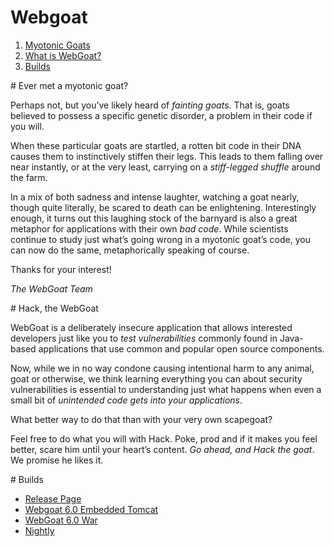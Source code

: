 # Webgoat

1. <a href="#myotonic">Myotonic Goats</a>
2. <a href="#what">What is WebGoat?</a>
3. <a href="#builds">Builds</a>

<a name="myotonic" />
# Ever met a myotonic goat?

Perhaps not, but you’ve likely heard of *fainting goats*. That is, goats
believed to possess a specific genetic disorder, a problem in their code if you
will.

When these particular goats are startled, a rotten bit code in their DNA causes
them to instinctively stiffen their legs. This leads to them falling over near
instantly, or at the very least, carrying on a *stiff-legged shuffle* around the
farm.

In a mix of both sadness and intense laughter, watching a goat nearly, though
quite literally, be scared to death can be enlightening. Interestingly enough,
it turns out this laughing stock of the barnyard is also a great metaphor for
applications with their own *bad code*. While scientists continue to study just
what’s going wrong in a myotonic goat’s code, you can now do the same,
metaphorically speaking of course.

Thanks for your interest! 

_The WebGoat Team_

<a name="what" />
# Hack, the WebGoat
 
WebGoat is a deliberately insecure application that allows interested developers
just like you to *test vulnerabilities* commonly found in Java-based
applications that use common and popular open source components.

Now, while we in no way condone causing intentional harm to any animal, goat or
otherwise, we think learning everything you can about security vulnerabilities
is essential to understanding just what happens when even a small bit of
*unintended code gets into your applications*.

What better way to do that than with your very own scapegoat?

Feel free to do what you will with Hack. Poke, prod and if it makes you feel
better, scare him until your heart’s content. *Go ahead, and Hack the goat*. We
promise he likes it.

<a name="builds" />
# Builds

* [Release Page](https://github.com/WebGoat/WebGoat-Legacy/releases/tag/v6.0.1)
* [Webgoat 6.0 Embedded Tomcat](https://github.com/WebGoat/WebGoat-Legacy/releases/download/v6.0.1/WebGoat-6.0.1-war-exec.jar)
* [WebGoat 6.0 War](https://github.com/WebGoat/WebGoat-Legacy/releases/download/v6.0.1/WebGoat-6.0.1.war)
* [Nightly](https://webgoat.atlassian.net/builds/browse/WEB-WGM/latestSuccessful/artifact/shared/WebGoat-Embedded-Tomcat/WebGoat-6.0.1-war-exec.jar)

